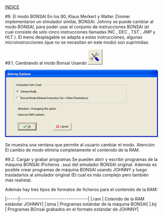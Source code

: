 [INDICE](./README.md)

#9. El modo BONSAI
En los 90, Klaus Merkert y Walter Zimmer implementaron un simulador similar, BONSAI.
Johnny se puede cambiar al modo BONSAI, para poder usar el conjunto de 
instrucciones BONSAI (el cual consiste de sólo cinco instrucciones 
llamadas INC , DEC , TST , JMP y HLT ).
El menú desplagable se adapta a estas instrucciones, algunas microinstrucciones
(que no se necesitan en este modo) son suprimidas.

#9.1. Cambiando al modo Bonsai
Usando ![Modo Bonsai](./imagen/9-bonsai.png)

![Opciones](./imagen/9-options.png)

Se muestra una ventana que permite al usuario cambiar el modo. Atención:
El cambio de modo elimina completamente el contenido de la RAM.

#9.2. Cargar y grabar programas
Se pueden abrir y escribir programas de la máquina BONSAI (Ficheros `.bma`) 
del simulador BONSAI original. Además es posible crear programas de máquina
BONSAI usando JOHNNY y luego trasladarlos al simulador original (El cual
es más complejo pero también más realista).

Además hay tres tipos de formatos de ficheros para el contenido de la RAM:

|------|-----------------------------------|
|.ram  | Cotenido de la RAM estándar JOHNNY|
|.bma  | Programas estándar de la máquina BONSAI|
|.bij  | Programas BOnsai grabados en el formato estándar de JOHNNY|
